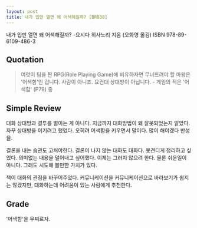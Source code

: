```yaml
---
layout: post
title: 내가 입만 열면 왜 어색해질까? [BR038]
---
```


내가 입만 열면 왜 어색해질까?
-요시다 히사노리 지음 (오화영 옮김)
ISBN 978-89-6109-486-3

## Quotation <i class="fa fa-quote-left" aria-hidden="true"></i>

>여럿이 팀을 짠 RPG(Role Playing Game)에 비유하자면 무너뜨려야 할 마왕은 '어색함'인 겁니다. 사람이 아니죠. 요컨대 상대방이 아닙니다. - 게임의 적은 '어색함' (P79) 중

## Simple Review <i class="fa fa-comment" aria-hidden="true"></i>

<span class="drop">대</span>화 상대방과 결투를 벌이는 게 아니다. 지금까지 대화방법이 왜 잘못되었는지 알았다. 자꾸 상대방을 이기려고 했었다. 오히려 어색함을 키우면서 말이다. 많이 해야겠다 반성을.

결론을 내는 습관도 고처야한다. 결론이 나지 않는 대화도 대화다. 못견디게 정리하고 싶었다. 의미없는 내용을 덜어내고 싶어했다. 이제는 그러지 않으려 한다. 물론 쉬운일이 아니다. 그래도 시도해 볼만한 가치가 있다.

<span class="em">책이 대화의 관점을 바꾸어주었다.</span> 커뮤니케이션을 커뮤니케이션으로 바라보기가 쉽지는 않겠지만, 대화하는데 어려움이 있는 사람에게 추천한다.

## Grade <i class="fa fa-paragraph" aria-hidden="true"></i>

<i class="fa fa-star" aria-hidden="true"></i>
<i class="fa fa-star" aria-hidden="true"></i>
<i class="fa fa-star" aria-hidden="true"></i>
<!-- <i class="fa fa-star" aria-hidden="true"></i> -->
<!-- <i class="fa fa-star-o" aria-hidden="true"></i> -->
<i class="fa fa-star-half-o" aria-hidden="true"></i>
<!-- <i class="fa fa-star-o" aria-hidden="true"></i> -->
<!-- <i class="fa fa-star-o" aria-hidden="true"></i> -->
<i class="fa fa-star-o" aria-hidden="true"></i>

'어색함'을 무찌르자.